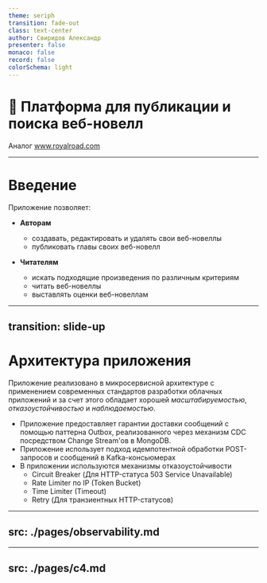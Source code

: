 ```yaml
---
theme: seriph
transition: fade-out
class: text-center
author: Свиридов Александр
presenter: false
monaco: false
record: false
colorSchema: light
---
```


# 📒 Платформа для публикации и поиска веб-новелл

Аналог www.royalroad.com

---

# Введение

Приложение позволяет:
- **Авторам**
  - создавать, редактировать и удалять свои веб-новеллы
  - публиковать главы своих веб-новелл

- **Читателям** 
  - искать подходящие произведения по различным критериям
  - читать веб-новеллы
  - выставлять оценки веб-новеллам

---
transition: slide-up
---

# Архитектура приложения

Приложение реализовано в микросервисной архитектуре с применением современных стандартов разработки облачных приложений и за счет этого обладает хорошей _масштабируемостью_, _отказоустойчивостью_ и _наблюдаемостью_.

- Приложение предоставляет гарантии доставки сообщений с помощью паттерна Outbox, реализованного через механизм CDC посредством Change Stream'ов в MongoDB. 
- Приложение использует подход идемпотентной обработки POST-запросов и сообщений в Kafka-консьюмерах
- В приложении используются механизмы отказоустойчивости
  - Circuit Breaker (Для HTTP-статуса 503 Service Unavailable)
  - Rate Limiter по IP (Token Bucket)
  - Time Limiter (Timeout)
  - Retry (Для транзиентных HTTP-статусов)

---
src: ./pages/observability.md
---

---
src: ./pages/с4.md
---
